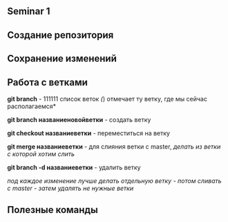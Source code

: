 ## Seminar 1

## Создание репозитория

## Сохранение изменений

## Работа с ветками

**git branch** - 111111 список веток
*(*) отмечает ту ветку, где мы сейчас располагаемся* 

**git branch названиеновойветки** - создать ветку

**git checkout названиеветки** - переместиться на ветку

**git merge названиеветки** - для слияния ветки с master, *делать из ветки с которой хотим слить*

**git branch -d названиеветки** - удалить ветку

*под каждое изменение лучше делать отдельную ветку - потом сливать с master - затем удалять не нужные
ветки*

## Полезные команды
